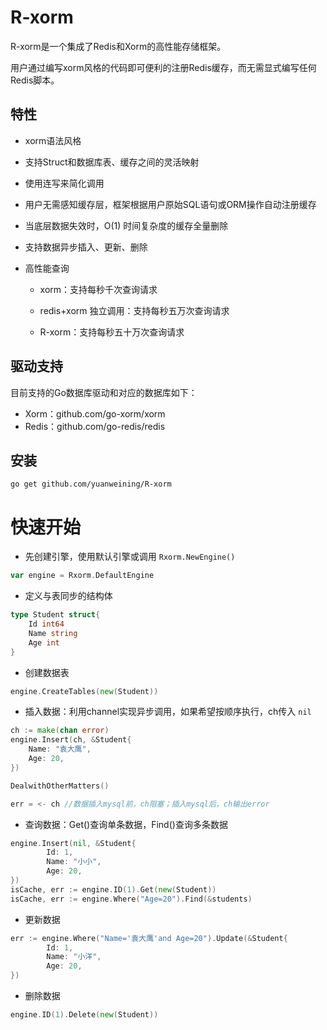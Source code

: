 # R-xorm

R-xorm是一个集成了Redis和Xorm的高性能存储框架。

用户通过编写xorm风格的代码即可便利的注册Redis缓存，而无需显式编写任何Redis脚本。

## 特性

* xorm语法风格

* 支持Struct和数据库表、缓存之间的灵活映射

* 使用连写来简化调用

* 用户无需感知缓存层，框架根据用户原始SQL语句或ORM操作自动注册缓存

* 当底层数据失效时，O(1) 时间复杂度的缓存全量删除

* 支持数据异步插入、更新、删除

* 高性能查询


  * xorm：支持每秒千次查询请求


  * redis+xorm 独立调用：支持每秒五万次查询请求


  * R-xorm：支持每秒五十万次查询请求

## 驱动支持

目前支持的Go数据库驱动和对应的数据库如下：

* Xorm：github.com/go-xorm/xorm
* Redis：github.com/go-redis/redis

## 安装

```shell
go get github.com/yuanweining/R-xorm
```

# 快速开始

* 先创建引擎，使用默认引擎或调用 `Rxorm.NewEngine()`

```go
var engine = Rxorm.DefaultEngine
```

* 定义与表同步的结构体

```go
type Student struct{
	Id int64
	Name string
	Age int
}
```

* 创建数据表

```go
engine.CreateTables(new(Student))
```

* 插入数据：利用channel实现异步调用，如果希望按顺序执行，ch传入 `nil`

```go
ch := make(chan error) 
engine.Insert(ch, &Student{
    Name: "袁大鹰",
    Age: 20,
})

DealwithOtherMatters()

err = <- ch //数据插入mysql前，ch阻塞；插入mysql后，ch输出error
```

* 查询数据：Get()查询单条数据，Find()查询多条数据

```go
engine.Insert(nil, &Student{
		Id: 1,
		Name: "小小",
		Age: 20,
})
isCache, err := engine.ID(1).Get(new(Student)) 
isCache, err := engine.Where("Age=20").Find(&students) 
```

* 更新数据

```go
err := engine.Where("Name='袁大鹰'and Age=20").Update(&Student{
		Id: 1,
		Name: "小洋",
		Age: 20,
})
```

* 删除数据

```go
engine.ID(1).Delete(new(Student))
```

